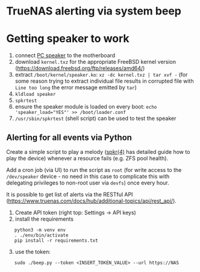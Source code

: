 
# TrueNAS alerting via system beep

# Getting speaker to work

1. connect [PC speaker](https://en.wikipedia.org/wiki/PC_speaker) to the motherboard
1. download `kernel.txz` for the appropriate FreeBSD kernel version (https://download.freebsd.org/ftp/releases/amd64/)
1. extract `/boot/kernel/speaker.ko`: `xz -dc kernel.txz | tar xvf -` (for some reason trying to extract individual file results in corrupted file with `Line too long` the error message emitted by `tar`)
1. `kldload speaker`
1. `spkrtest`
1. ensure the speaker module is loaded on every boot: `echo 'speaker_load="YES"' >> /boot/loader.conf`
1. `/usr/sbin/spkrtest` (shell script) can be used to test the speaker

## Alerting for all events via Python

Create a simple script to play a melody ([spkr(4)](https://www.freebsd.org/cgi/man.cgi?query=spkr&apropos=0&sektion=0&manpath=FreeBSD+12.2-RELEASE+and+Ports&arch=default&format=html) has detailed guide how to play the device) whenever a resource fails (e.g. ZFS pool health).

Add a cron job (via UI) to run the script as `root` (for write access to the
`/dev/speaker` device - no need in this case to complicate this with delegating
privileges to non-root user via `devfs`) once every hour.

It is possible to get list of alerts via the RESTful API (https://www.truenas.com/docs/hub/additional-topics/api/rest_api/).

1. Create API token (right top: Settings -> API keys)
2. install the requirements
```
   python3 -m venv env
   . ./env/bin/activate
   pip install -r requirements.txt
```
3. use the token:
```
   sudo ./beep.py --token <INSERT_TOKEN_VALUE> --url https://NAS
```

